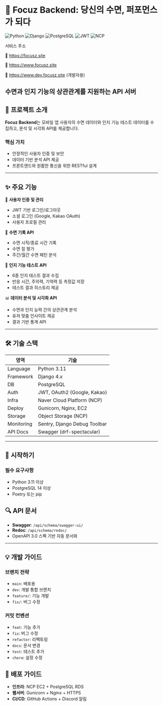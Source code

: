 # 🧠 Focuz Backend: 당신의 수면, 퍼포먼스가 되다  
![Python](https://img.shields.io/badge/Python-3776AB?style=for-the-badge&logo=python&logoColor=white)
![Django](https://img.shields.io/badge/Django-092E20?style=for-the-badge&logo=django&logoColor=white)
![PostgreSQL](https://img.shields.io/badge/PostgreSQL-4169E1?style=for-the-badge&logo=postgresql&logoColor=white)
![JWT](https://img.shields.io/badge/JWT-black?style=for-the-badge&logo=JSON%20web%20tokens)
![NCP](https://img.shields.io/badge/Naver_Cloud-03C75A?style=for-the-badge&logo=Naver&logoColor=white)

서비스 주소

🔗 https://focusz.site

🔗 https://www.focusz.site

🔗 https://www.dev.focusz.site (개발자용)

수면과 인지 기능의 상관관계를 지원하는 API 서버
---

## 🎯 프로젝트 소개  
**Focuz Backend**는 모바일 앱 사용자의 수면 데이터와 인지 기능 테스트 데이터를 수집하고, 분석 및 시각화 API를 제공합니다.

### 핵심 가치
- 안정적인 사용자 인증 및 보안  
- 데이터 기반 분석 API 제공  
- 프론트엔드와 원활한 통신을 위한 RESTful 설계

---

## ✨ 주요 기능  

🔐 **사용자 인증 및 관리**  
- JWT 기반 로그인/로그아웃  
- 소셜 로그인 (Google, Kakao OAuth)  
- 사용자 프로필 관리  

🛌 **수면 기록 API**  
- 수면 시작/종료 시간 기록  
- 수면 질 평가  
- 주간/월간 수면 패턴 분석  

🧠 **인지 기능 테스트 API**  
- 6종 인지 테스트 결과 수집  
- 반응 시간, 주의력, 기억력 등 측정값 저장  
- 테스트 결과 히스토리 제공  

📊 **데이터 분석 및 시각화 API**  
- 수면과 인지 능력 간의 상관관계 분석  
- 유저 맞춤 인사이트 제공  
- 결과 기반 통계 API  

---

## 🛠 기술 스택

| 영역        | 기술 |
|-------------|------|
| Language    | Python 3.11 |
| Framework   | Django 4.x |
| DB          | PostgreSQL |
| Auth        | JWT, OAuth2 (Google, Kakao) |
| Infra       | Naver Cloud Platform (NCP) |
| Deploy      | Gunicorn, Nginx, EC2 |
| Storage     | Object Storage (NCP) |
| Monitoring  | Sentry, Django Debug Toolbar |
| API Docs    | Swagger (drf-spectacular) |

---

## 🚀 시작하기

### 필수 요구사항
- Python 3.11 이상  
- PostgreSQL 14 이상  
- Poetry 또는 pip

## 🔍 API 문서

- **Swagger**: `/api/schema/swagger-ui/`  
- **Redoc**: `/api/schema/redoc/`  
- OpenAPI 3.0 스펙 기반 자동 문서화

---

## 💡 개발 가이드

### 브랜치 전략

- `main`: 배포용  
- `dev`: 개발 통합 브랜치  
- `feature/`: 기능 개발  
- `fix/`: 버그 수정  

### 커밋 컨벤션

- `feat`: 기능 추가  
- `fix`: 버그 수정  
- `refactor`: 리팩토링  
- `docs`: 문서 변경  
- `test`: 테스트 추가  
- `chore`: 설정 수정  

## 📱 배포 가이드

- **인프라**: NCP EC2 + PostgreSQL RDS  
- **웹서버**: Gunicorn + Nginx + HTTPS  
- **CI/CD**: GitHub Actions + Discord 알림

